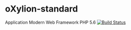 oXylion-standard
================

Application Modern Web Framework PHP 5.6
[![Build Status](https://travis-ci.org/oXylion/framework-standard.svg?branch=dev)](https://travis-ci.org/oXylion/framework-standard)
